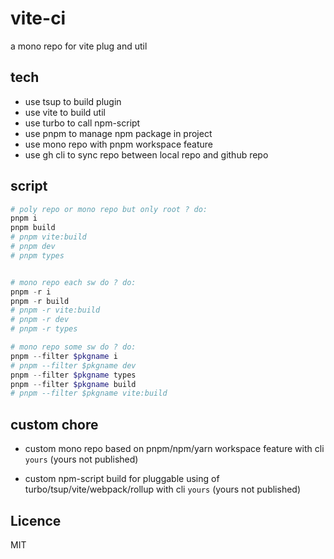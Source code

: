 # vite-ci

a mono repo for vite plug and util

## tech

- use tsup to build plugin
- use vite to build util
- use turbo to call npm-script
- use pnpm to manage npm package in project
- use mono repo with pnpm workspace feature
- use gh cli to sync repo between local repo and github repo

## script

```powershell
# poly repo or mono repo but only root ? do:
pnpm i
pnpm build
# pnpm vite:build
# pnpm dev
# pnpm types


# mono repo each sw do ? do:
pnpm -r i
pnpm -r build
# pnpm -r vite:build
# pnpm -r dev
# pnpm -r types

# mono repo some sw do ? do:
pnpm --filter $pkgname i
# pnpm --filter $pkgname dev
pnpm --filter $pkgname types
pnpm --filter $pkgname build
# pnpm --filter $pkgname vite:build

```

## custom chore

- custom mono repo based on pnpm/npm/yarn workspace feature with cli `yours` (yours not published)

- custom npm-script build for pluggable using of turbo/tsup/vite/webpack/rollup with cli `yours` (yours not published)

## Licence

MIT
